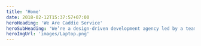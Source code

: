 ```yaml
---
title: 'Home'
date: 2018-02-12T15:37:57+07:00
heroHeading: 'We Are Caddie Service'
heroSubHeading: 'We’re a design-driven development agency led by a team of world-class developers, designers and consultants.'
heroImgUrl: 'images/Laptop.png'
---
```

